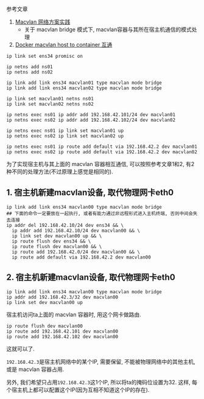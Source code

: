 参考文章

1. [Macvlan 网络方案实践](https://cloud.tencent.com/developer/article/1495218)
    - 关于 macvlan bridge 模式下, macvlan容器与其所在宿主机通信的模式处理
2. [Docker macvlan host to container 互通](https://www.jianshu.com/p/680fad14a947)

```
ip link set ens34 promisc on

ip netns add ns01
ip netns add ns02

ip link add link ens34 macvlan01 type macvlan mode bridge
ip link add link ens34 macvlan02 type macvlan mode bridge

ip link set macvlan01 netns ns01
ip link set macvlan02 netns ns02

ip netns exec ns01 ip addr add 192.168.42.101/24 dev macvlan01
ip netns exec ns02 ip addr add 192.168.42.102/24 dev macvlan02

ip netns exec ns01 ip link set macvlan01 up
ip netns exec ns02 ip link set macvlan02 up

ip netns exec ns01 ip route add default via 192.168.42.2 dev macvlan01
ip netns exec ns02 ip route add default via 192.168.42.2 dev macvlan02
```



为了实现宿主机与其上面的 macvlan 容器相互通信, 可以按照参考文章1和2, 有2种不同的处理方法(不过原理上感觉是相同的).

## 1. 宿主机新建macvlan设备, 取代物理网卡eth0

```
ip link add link ens34 macvlan00 type macvlan mode bridge
## 下面的命令一定要放在一起执行, 或者有能力通过非远程形式进入主机终端, 否则中间会失去连接
ip addr del 192.168.42.10/24 dev ens34 && \
  ip addr add 192.168.42.10/24 dev macvlan00 && \
  ip link set dev macvlan00 up && \
  ip route flush dev ens34 && \
  ip route flush dev macvlan00 && \
  ip route add 192.168.42.0/24 dev macvlan00 && \
  ip route add default via 192.168.42.2 dev macvlan00
```

## 2. 宿主机新建macvlan设备, 取代物理网卡eth0

```
ip link add link ens34 macvlan00 type macvlan mode bridge
ip addr add 192.168.42.3/32 dev macvlan00
ip link set dev macvlan00 up
```

宿主机访问ta上面的 macvlan 容器时, 用这个网卡做路由.

```
ip route flush dev macvlan00
ip route add 192.168.42.101 dev macvlan00
ip route add 192.168.42.102 dev macvlan00
```

这就可以了.

`192.168.42.3`是宿主机网络中的某个IP, 需要保留, 不能被物理网络中的其他主机, 或是 macvlan 容器占用.

另外, 我们希望只占用`192.168.42.3`这1个IP, 所以将ta的掩码位设置为32. 这样, 每个宿主机上都可以配置这个IP(因为互相不知道这个IP的存在).
